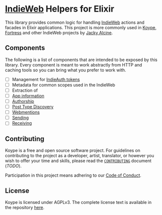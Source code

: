 # [IndieWeb][] Helpers for Elixir

This library provides common logic for handling [IndieWeb][] actions and facades
in Elixir applications. This project is more commonly used in [Koype][],
[Fortress][] and other IndieWeb projects by [Jacky Alcine][jacky].

## Components

The following is a list of components that are intended to be exposed by this
library. Every component is meant to work abstractly from HTTP and caching tools
so you can bring what you prefer to work with.

* [ ] Management for [IndieAuth tokens][1]
* [ ] Metadata for common scopes used in the IndieWeb
* [ ] Extraction of
 * [ ] [App information][h-x-app]
 * [ ] [Authorship][authorship]
 * [ ] [Post Type Discovery][ptd]
* [ ] [Webmentions][wm]
 * [ ] [Sending][wm-send]
 * [ ] [Receiving][wm-rec]

## Contributing

Koype is a free and open source software project. For guidelines on contributing to the project
as a developer, artist, translator, or however you wish to offer your time and skills, please
read the [`CONTRIBUTING`][contrib] document (_TODO_).

Participation in this project means adhering to our [Code of Conduct][coc].

## License

Koype is licensed under AGPLv3. The complete license text is available in the repository [here][license].

[indieweb]: https://indieweb.org
[koype]: https://koype.net
[fortress]: https://fortress.black.af
[jacky]: https://jacky.wtf
[h-x-app]: https://indieweb.org/h-x-app
[authorship]: https://indieweb.org/authorship
[ptd]: https://indieweb.org/post-type-discovery
[wm]: http://webmention.net/
[wm-send]: https://www.w3.org/TR/webmention/#sending-webmentions
[wm-rec]: https://www.w3.org/TR/webmention/#receiving-webmentions
[1]: https://indieauth.spec.indieweb.org/#token-endpoint-0
[contrib]: ./CONTRIBUTING.markdown
[coc]: ./CODE_OF_CONDUCT.markdown
[license]: ./LICENSE

